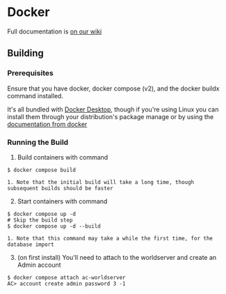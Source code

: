 # Docker

Full documentation is [on our wiki](https://www.azerothcore.org/wiki/install-with-docker#installation)

## Building

### Prerequisites

Ensure that you have docker, docker compose (v2), and the docker buildx command
installed.

It's all bundled with [Docker Desktop](https://docs.docker.com/get-docker/),
though if you're using Linux you can install them through your distribution's
package manage or by using the [documentation from docker](https://docs.docker.com/engine/install/)

### Running the Build

1. Build containers with command

```console
$ docker compose build
```

    1. Note that the initial build will take a long time, though subsequent builds should be faster

2. Start containers with command

```console
$ docker compose up -d
# Skip the build step
$ docker compose up -d --build
```

    1. Note that this command may take a while the first time, for the database import

3. (on first install) You'll need to attach to the worldserver and create an Admin account

```console
$ docker compose attach ac-worldserver
AC> account create admin password 3 -1
```
